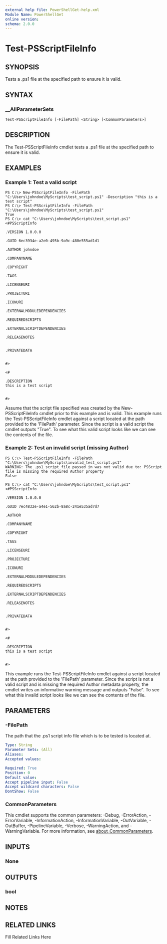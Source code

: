 ```yaml
---
external help file: PowerShellGet-help.xml
Module Name: PowerShellGet
online version: 
schema: 2.0.0
---
```


# Test-PSScriptFileInfo

## SYNOPSIS

Tests a .ps1 file at the specified path to ensure it is valid.

## SYNTAX

### __AllParameterSets

```
Test-PSScriptFileInfo [-FilePath] <String> [<CommonParameters>]
```

## DESCRIPTION

The Test-PSScriptFileInfo cmdlet tests a .ps1 file at the specified path to ensure it is valid.

## EXAMPLES

### Example 1: Test a valid script

```
PS C:\> New-PSScriptFileInfo -FilePath "C:\Users\johndoe\MyScripts\test_script.ps1" -Description "this is a test script"
PS C:\> Test-PSScriptFileInfo -FilePath "C:\Users\johndoe\MyScripts\test_script.ps1"
True
PS C:\> cat "C:\Users\johndoe\MyScripts\test_script.ps1"
<#PSScriptInfo

.VERSION 1.0.0.0

.GUID 6ec3934e-a2e0-495b-9a9c-480e555ad1d1

.AUTHOR johndoe

.COMPANYNAME

.COPYRIGHT

.TAGS

.LICENSEURI

.PROJECTURI

.ICONURI

.EXTERNALMODULEDEPENDENCIES 

.REQUIREDSCRIPTS 

.EXTERNALSCRIPTDEPENDENCIES 

.RELEASENOTES


.PRIVATEDATA


#>

<#

.DESCRIPTION
this is a test script


#>

```

Assume that the script file specified was created by the New-PSScriptFileInfo cmdlet prior to this example and is valid. This example runs the Test-PSScriptFileInfo cmdlet against a script located at the path provided to the 'FilePath' parameter. Since the script is a valid script the cmdlet outputs "True". To see what this valid script looks like we can see the contents of the file.

### Example 2: Test an invalid script (missing Author)

```
PS C:\> Test-PSScriptFileInfo -FilePath "C:\Users\johndoe\MyScripts\invalid_test_script.ps1"
WARNING: The .ps1 script file passed in was not valid due to: PSScript file is missing the required Author property
False

PS C:\> cat "C:\Users\johndoe\MyScripts\test_script.ps1"
<#PSScriptInfo

.VERSION 1.0.0.0

.GUID 7ec4832e-a4e1-562b-8a8c-241e535ad7d7

.AUTHOR

.COMPANYNAME

.COPYRIGHT

.TAGS

.LICENSEURI

.PROJECTURI

.ICONURI

.EXTERNALMODULEDEPENDENCIES 

.REQUIREDSCRIPTS 

.EXTERNALSCRIPTDEPENDENCIES 

.RELEASENOTES


.PRIVATEDATA


#>

<#

.DESCRIPTION
this is a test script


#>

```

This example runs the Test-PSScriptFileInfo cmdlet against a script located at the path provided to the 'FilePath' parameter. Since the script is not a valid script and is missing the required Author metadata property, the cmdlet writes an informative warning message and outputs "False". To see what this invalid script looks like we can see the contents of the file.


## PARAMETERS

### -FilePath

The path that the .ps1 script info file which is to be tested is located at.

```yaml
Type: String
Parameter Sets: (All)
Aliases: 
Accepted values: 

Required: True
Position: 0
Default value: 
Accept pipeline input: False
Accept wildcard characters: False
DontShow: False
```


### CommonParameters

This cmdlet supports the common parameters: -Debug, -ErrorAction, -ErrorVariable, -InformationAction, -InformationVariable, -OutVariable, -OutBuffer, -PipelineVariable, -Verbose, -WarningAction, and -WarningVariable. For more information, see [about_CommonParameters](http://go.microsoft.com/fwlink/?LinkID=113216).

## INPUTS

### None



## OUTPUTS

### bool



## NOTES


## RELATED LINKS

Fill Related Links Here

